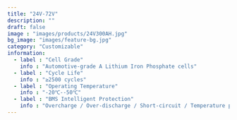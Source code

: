 ```yaml
---
title: "24V-72V"
description: ""
draft: false
image : "images/products/24V300AH.jpg"
bg_image: "images/feature-bg.jpg"
category: "Customizable"
information:
  - label : "Cell Grade"
    info : "Automotive-grade A Lithium Iron Phosphate cells"
  - label : "Cycle Life"
    info : "≥2500 cycles"
  - label : "Operating Temperature"
    info : "-20℃--50℃"
  - label : "BMS Intelligent Protection"
    info : "Overcharge / Over-discharge / Short-circuit / Temperature protection"
---
```


